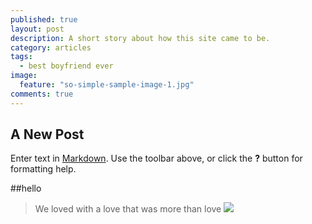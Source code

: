 ```yaml
---
published: true
layout: post
description: A short story about how this site came to be.
category: articles
tags: 
  - best boyfriend ever
image: 
  feature: "so-simple-sample-image-1.jpg"
comments: true
---
```


## A New Post

Enter text in [Markdown](http://daringfireball.net/projects/markdown/). Use the toolbar above, or click the **?** button for formatting help.

##hello

> We loved with a love that was more than love
![](/images/delete.png)